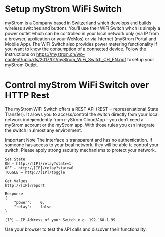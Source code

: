# Setup myStrom WiFi Switch
myStrom is a Company based in Switzerland which develops and builds wireless switches and buttons. You'll use their WiFi Switch which is simply a power outlet which can be controlled in your local network only (via IP from a browser, application or your WeMos) or via Internet (myStrom Portal and Mobile App). The WiFi Switch also provides power metering functionality if you want to know the consumption of a connected device. Follow the instructions on https://mystrom.ch/wp-content/uploads/2017/01/myStrom_WiFi_Switch_CH_EN.pdf to setup your myStrom Outlet. 

# Control myStrom WiFi Switch over HTTP Rest
The myStrom WiFi Switch offers a REST API (REST = representational State Transfer). It allows you to access/control the switch directly from your local network independently from myStrom Cloud/App - you don’t need a myStrom account or the myStrom app. With those rules you can integrate the switch in almost any environment.

Important Note
The interface is transparent and has no authentication. If someone has access to your local network, they will be able to control your switch.
Please apply strong security mechanisms to protect your network.

```
Set State
ON – http://[IP]/relay?state=1
OFF – http://[IP]/relay?state=0
TOGGLE – http://[IP]/toggle

Get Values
http://[IP]/report

Response
{
	"power":	0,
	"relay":	false
}

[IP] – IP Address of your Switch e.g. 192.168.1.99
```
Use your browser to test the API calls and discover their functionality.